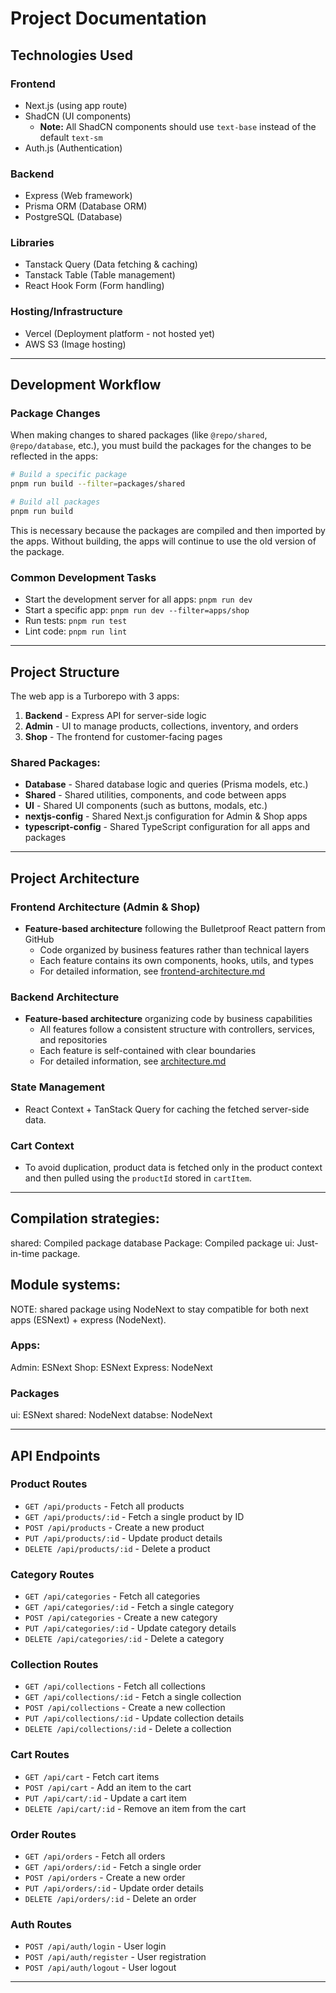 # Project Documentation

## Technologies Used

### Frontend

- Next.js (using app route)
- ShadCN (UI components)
  - **Note:** All ShadCN components should use `text-base` instead of the default `text-sm`
- Auth.js (Authentication)

### Backend

- Express (Web framework)
- Prisma ORM (Database ORM)
- PostgreSQL (Database)

### Libraries

- Tanstack Query (Data fetching & caching)
- Tanstack Table (Table management)
- React Hook Form (Form handling)

### Hosting/Infrastructure

- Vercel (Deployment platform - not hosted yet)
- AWS S3 (Image hosting)

---

## Development Workflow

### Package Changes

When making changes to shared packages (like `@repo/shared`, `@repo/database`, etc.), you must build the packages for the changes to be reflected in the apps:

```bash
# Build a specific package
pnpm run build --filter=packages/shared

# Build all packages
pnpm run build
```

This is necessary because the packages are compiled and then imported by the apps. Without building, the apps will continue to use the old version of the package.

### Common Development Tasks

- Start the development server for all apps: `pnpm run dev`
- Start a specific app: `pnpm run dev --filter=apps/shop`
- Run tests: `pnpm run test`
- Lint code: `pnpm run lint`

---

## Project Structure

The web app is a Turborepo with 3 apps:

1. **Backend** - Express API for server-side logic
2. **Admin** - UI to manage products, collections, inventory, and orders
3. **Shop** - The frontend for customer-facing pages

### Shared Packages:

- **Database** - Shared database logic and queries (Prisma models, etc.)
- **Shared** - Shared utilities, components, and code between apps
- **UI** - Shared UI components (such as buttons, modals, etc.)
- **nextjs-config** - Shared Next.js configuration for Admin & Shop apps
- **typescript-config** - Shared TypeScript configuration for all apps and packages

---

## Project Architecture

### Frontend Architecture (Admin & Shop)

- **Feature-based architecture** following the Bulletproof React pattern from GitHub
  - Code organized by business features rather than technical layers
  - Each feature contains its own components, hooks, utils, and types
  - For detailed information, see [frontend-architecture.md](./frontend-architecture.md)

### Backend Architecture

- **Feature-based architecture** organizing code by business capabilities
  - All features follow a consistent structure with controllers, services, and repositories
  - Each feature is self-contained with clear boundaries
  - For detailed information, see [architecture.md](./architecture.md)

### State Management

- React Context + TanStack Query for caching the fetched server-side data.

### Cart Context

- To avoid duplication, product data is fetched only in the product context and then pulled using the `productId` stored in `cartItem`.

---

## Compilation strategies:

shared: Compiled package
database Package: Compiled package
ui: Just-in-time package.

## Module systems:

NOTE: shared package using NodeNext to stay compatible for both next apps (ESNext) + express (NodeNext).

### Apps:

Admin: ESNext
Shop: ESNext
Express: NodeNext

### Packages

ui: ESNext
shared: NodeNext
databse: NodeNext

---

## API Endpoints

### Product Routes

- `GET /api/products` - Fetch all products
- `GET /api/products/:id` - Fetch a single product by ID
- `POST /api/products` - Create a new product
- `PUT /api/products/:id` - Update product details
- `DELETE /api/products/:id` - Delete a product

### Category Routes

- `GET /api/categories` - Fetch all categories
- `GET /api/categories/:id` - Fetch a single category
- `POST /api/categories` - Create a new category
- `PUT /api/categories/:id` - Update category details
- `DELETE /api/categories/:id` - Delete a category

### Collection Routes

- `GET /api/collections` - Fetch all collections
- `GET /api/collections/:id` - Fetch a single collection
- `POST /api/collections` - Create a new collection
- `PUT /api/collections/:id` - Update collection details
- `DELETE /api/collections/:id` - Delete a collection

### Cart Routes

- `GET /api/cart` - Fetch cart items
- `POST /api/cart` - Add an item to the cart
- `PUT /api/cart/:id` - Update a cart item
- `DELETE /api/cart/:id` - Remove an item from the cart

### Order Routes

- `GET /api/orders` - Fetch all orders
- `GET /api/orders/:id` - Fetch a single order
- `POST /api/orders` - Create a new order
- `PUT /api/orders/:id` - Update order details
- `DELETE /api/orders/:id` - Delete an order

### Auth Routes

- `POST /api/auth/login` - User login
- `POST /api/auth/register` - User registration
- `POST /api/auth/logout` - User logout

---
